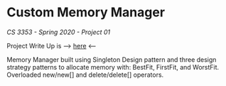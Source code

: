 # Custom Memory Manager

*CS 3353 - Spring 2020 - Project 01*

Project Write Up is --> [here](https://github.com/smu-cs-3353/project_docs/blob/master/proj01.md) <-- 

Memory Manager built using Singleton Design pattern and three design strategy patterns to allocate memory with: BestFit, FirstFit, and WorstFit. Overloaded new/new[] and delete/delete[] operators.
